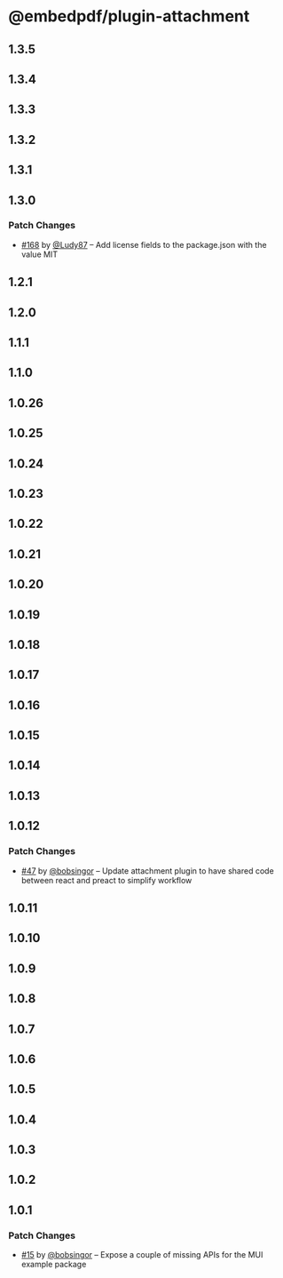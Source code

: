 # @embedpdf/plugin-attachment

## 1.3.5

## 1.3.4

## 1.3.3

## 1.3.2

## 1.3.1

## 1.3.0

### Patch Changes

- [#168](https://github.com/embedpdf/embed-pdf-viewer/pull/168) by [@Ludy87](https://github.com/Ludy87) – Add license fields to the package.json with the value MIT

## 1.2.1

## 1.2.0

## 1.1.1

## 1.1.0

## 1.0.26

## 1.0.25

## 1.0.24

## 1.0.23

## 1.0.22

## 1.0.21

## 1.0.20

## 1.0.19

## 1.0.18

## 1.0.17

## 1.0.16

## 1.0.15

## 1.0.14

## 1.0.13

## 1.0.12

### Patch Changes

- [#47](https://github.com/embedpdf/embed-pdf-viewer/pull/47) by [@bobsingor](https://github.com/bobsingor) – Update attachment plugin to have shared code between react and preact to simplify workflow

## 1.0.11

## 1.0.10

## 1.0.9

## 1.0.8

## 1.0.7

## 1.0.6

## 1.0.5

## 1.0.4

## 1.0.3

## 1.0.2

## 1.0.1

### Patch Changes

- [#15](https://github.com/embedpdf/embed-pdf-viewer/pull/15) by [@bobsingor](https://github.com/bobsingor) – Expose a couple of missing APIs for the MUI example package
